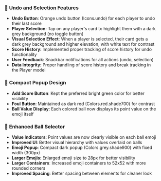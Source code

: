 ### 🔄 **Undo and Selection Features**
- **Undo Button**: Orange undo button (Icons.undo) for each player to undo their last score
- **Player Selection**: Tap on any player's card to highlight them with a dark grey background (no toggle button)
- **Visual Selection Effect**: When a player is selected, their card gets a dark grey background and higher elevation, with white text for contrast
- **Score History**: Implemented proper tracking of score history for undo functionality
- **User Feedback**: Snackbar notifications for all actions (undo, selection)
- **Data Integrity**: Proper handling of score history and break tracking in the Player model

### 🎨 **Compact Popup Design**
- **Add Score Button**: Kept the preferred bright green color for better visibility
- **Foul Button**: Maintained as dark red (Colors.red.shade700) for contrast
- **Ball Value Display**: Each colored ball now displays its point value on the emoji itself

### 🎯 **Enhanced Ball Selector**
- **Value Indicators**: Point values are now clearly visible on each ball emoji
- **Improved UI**: Better visual hierarchy with values overlaid on balls
- **Emoji Popup**: Compact dark popup (Colors.grey.shade900) with fixed width (300px)
- **Larger Emojis**: Enlarged emoji size to 28px for better visibility
- **Larger Containers**: Increased emoji containers to 52x52 with more rounded corners
- **Improved Spacing**: Better spacing between elements for cleaner look